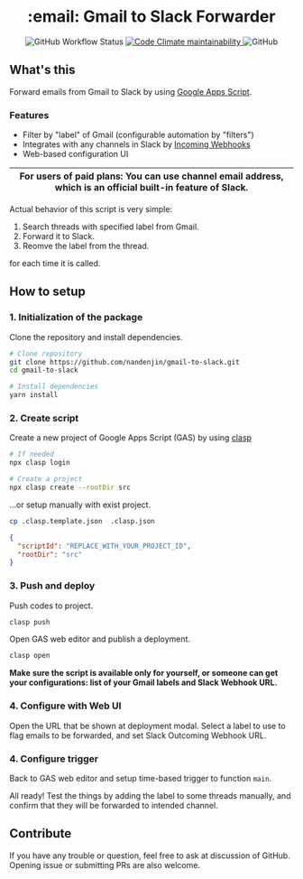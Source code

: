 <div align="center">
  <h1>:email: Gmail to Slack Forwarder</h1>
  <img alt="GitHub Workflow Status" src="https://img.shields.io/github/workflow/status/nandenjin/gmail-to-slack/CI?style=flat-square">
  <a href="https://codeclimate.com/github/nandenjin/gmail-to-slack">
    <img alt="Code Climate maintainability" src="https://img.shields.io/codeclimate/maintainability/nandenjin/gmail-to-slack?style=flat-square">
   </a>
  <img alt="GitHub" src="https://img.shields.io/github/license/nandenjin/gmail-to-slack?style=flat-square">
</div>

## What's this

Forward emails from Gmail to Slack by using [Google Apps Script](https://developers.google.com/apps-script).

### Features

- Filter by "label" of Gmail (configurable automation by "filters")
- Integrates with any channels in Slack by [Incoming Webhooks](https://slack.com/help/articles/115005265063)
- Web-based configuration UI

| **For users of paid plans:** You can use **channel email address**, which is an official built-in feature of Slack. |
|---|

Actual behavior of this script is very simple:

1. Search threads with specified label from Gmail.
2. Forward it to Slack.
3. Reomve the label from the thread.

for each time it is called.

## How to setup

### 1. Initialization of the package

Clone the repository and install dependencies.

```sh
# Clone repository
git clone https://github.com/nandenjin/gmail-to-slack.git
cd gmail-to-slack

# Install dependencies
yarn install
```

### 2. Create script

Create a new project of Google Apps Script (GAS) by using [clasp](https://npmjs.com/package/@google/clasp)

```sh
# If needed
npx clasp login

# Create a project
npx clasp create --rootDir src
```

...or setup manually with exist project.

```sh
cp .clasp.template.json  .clasp.json
```

```json
{
  "scriptId": "REPLACE_WITH_YOUR_PROJECT_ID",
  "rootDir": "src"
}
```

### 3. Push and deploy

Push codes to project.

```sh
clasp push
```

Open GAS web editor and publish a deployment.

```sh
clasp open
```

**Make sure the script is available only for yourself, or someone can get your configurations: list of your Gmail labels and Slack Webhook URL.**

### 4. Configure with Web UI

Open the URL that be shown at deployment modal. Select a label to use to flag emails to be forwarded, and set Slack Outcoming Webhook URL.

### 4. Configure trigger

Back to GAS web editor and setup time-based trigger to function `main`.

All ready! Test the things by adding the label to some threads manually, and confirm that they will be forwarded to intended channel.

## Contribute

If you have any trouble or question, feel free to ask at discussion of GitHub. Opening issue or submitting PRs are also welcome.
